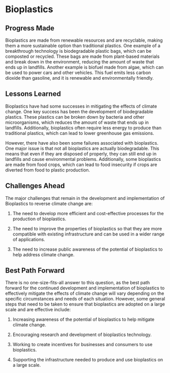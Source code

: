 # Bioplastics

## Progress Made

Bioplastics are made from renewable resources and are recyclable, making them a more sustainable option than traditional plastics. One example of a breakthrough technology is biodegradable plastic bags, which can be composted or recycled. These bags are made from plant-based materials and break down in the environment, reducing the amount of waste that ends up in landfills. Another example is biofuel made from algae, which can be used to power cars and other vehicles. This fuel emits less carbon dioxide than gasoline, and it is renewable and environmentally friendly.

## Lessons Learned

Bioplastics have had some successes in mitigating the effects of climate change. One key success has been the development of biodegradable plastics. These plastics can be broken down by bacteria and other microorganisms, which reduces the amount of waste that ends up in landfills. Additionally, bioplastics often require less energy to produce than traditional plastics, which can lead to lower greenhouse gas emissions.

However, there have also been some failures associated with bioplastics. One major issue is that not all bioplastics are actually biodegradable. This means that even if they are disposed of properly, they can still end up in landfills and cause environmental problems. Additionally, some bioplastics are made from food crops, which can lead to food insecurity if crops are diverted from food to plastic production.

## Challenges Ahead

The major challenges that remain in the development and implementation of Bioplastics to reverse climate change are:

1. The need to develop more efficient and cost-effective processes for the production of bioplastics.

2. The need to improve the properties of bioplastics so that they are more compatible with existing infrastructure and can be used in a wider range of applications.

3. The need to increase public awareness of the potential of bioplastics to help address climate change.

## Best Path Forward

There is no one-size-fits-all answer to this question, as the best path forward for the continued development and implementation of bioplastics to effectively mitigate the effects of climate change will vary depending on the specific circumstances and needs of each situation. However, some general steps that need to be taken to ensure that bioplastics are adopted on a large scale and are effective include:

1. Increasing awareness of the potential of bioplastics to help mitigate climate change.

2. Encouraging research and development of bioplastics technology.

3. Working to create incentives for businesses and consumers to use bioplastics.

4. Supporting the infrastructure needed to produce and use bioplastics on a large scale.
